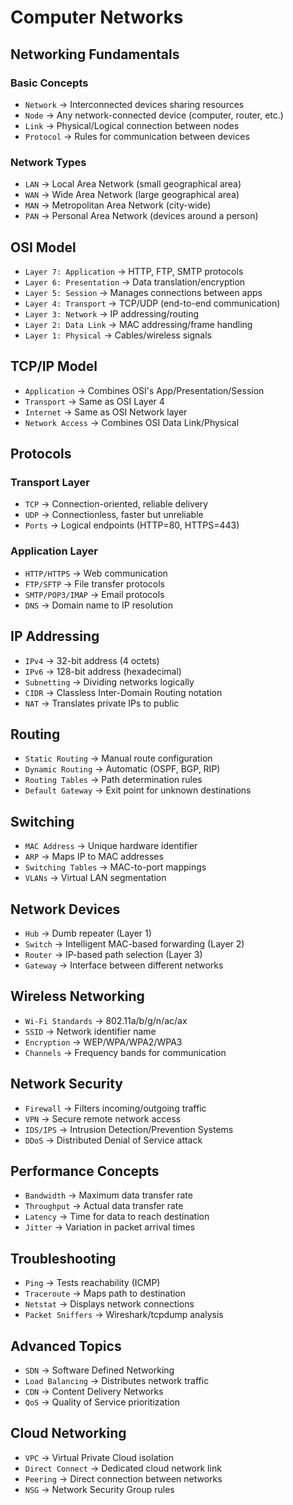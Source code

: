 # Computer Networks

## Networking Fundamentals
### Basic Concepts
- `Network` → Interconnected devices sharing resources  
- `Node` → Any network-connected device (computer, router, etc.)  
- `Link` → Physical/Logical connection between nodes  
- `Protocol` → Rules for communication between devices  

### Network Types
- `LAN` → Local Area Network (small geographical area)  
- `WAN` → Wide Area Network (large geographical area)  
- `MAN` → Metropolitan Area Network (city-wide)  
- `PAN` → Personal Area Network (devices around a person)  

## OSI Model
- `Layer 7: Application` → HTTP, FTP, SMTP protocols  
- `Layer 6: Presentation` → Data translation/encryption  
- `Layer 5: Session` → Manages connections between apps  
- `Layer 4: Transport` → TCP/UDP (end-to-end communication)  
- `Layer 3: Network` → IP addressing/routing  
- `Layer 2: Data Link` → MAC addressing/frame handling  
- `Layer 1: Physical` → Cables/wireless signals  

## TCP/IP Model
- `Application` → Combines OSI's App/Presentation/Session  
- `Transport` → Same as OSI Layer 4  
- `Internet` → Same as OSI Network layer  
- `Network Access` → Combines OSI Data Link/Physical  

## Protocols
### Transport Layer
- `TCP` → Connection-oriented, reliable delivery  
- `UDP` → Connectionless, faster but unreliable  
- `Ports` → Logical endpoints (HTTP=80, HTTPS=443)  

### Application Layer
- `HTTP/HTTPS` → Web communication  
- `FTP/SFTP` → File transfer protocols  
- `SMTP/POP3/IMAP` → Email protocols  
- `DNS` → Domain name to IP resolution  

## IP Addressing
- `IPv4` → 32-bit address (4 octets)  
- `IPv6` → 128-bit address (hexadecimal)  
- `Subnetting` → Dividing networks logically  
- `CIDR` → Classless Inter-Domain Routing notation  
- `NAT` → Translates private IPs to public  

## Routing
- `Static Routing` → Manual route configuration  
- `Dynamic Routing` → Automatic (OSPF, BGP, RIP)  
- `Routing Tables` → Path determination rules  
- `Default Gateway` → Exit point for unknown destinations  

## Switching
- `MAC Address` → Unique hardware identifier  
- `ARP` → Maps IP to MAC addresses  
- `Switching Tables` → MAC-to-port mappings  
- `VLANs` → Virtual LAN segmentation  

## Network Devices
- `Hub` → Dumb repeater (Layer 1)  
- `Switch` → Intelligent MAC-based forwarding (Layer 2)  
- `Router` → IP-based path selection (Layer 3)  
- `Gateway` → Interface between different networks  

## Wireless Networking
- `Wi-Fi Standards` → 802.11a/b/g/n/ac/ax  
- `SSID` → Network identifier name  
- `Encryption` → WEP/WPA/WPA2/WPA3  
- `Channels` → Frequency bands for communication  

## Network Security
- `Firewall` → Filters incoming/outgoing traffic  
- `VPN` → Secure remote network access  
- `IDS/IPS` → Intrusion Detection/Prevention Systems  
- `DDoS` → Distributed Denial of Service attack  

## Performance Concepts
- `Bandwidth` → Maximum data transfer rate  
- `Throughput` → Actual data transfer rate  
- `Latency` → Time for data to reach destination  
- `Jitter` → Variation in packet arrival times  

## Troubleshooting
- `Ping` → Tests reachability (ICMP)  
- `Traceroute` → Maps path to destination  
- `Netstat` → Displays network connections  
- `Packet Sniffers` → Wireshark/tcpdump analysis  

## Advanced Topics
- `SDN` → Software Defined Networking  
- `Load Balancing` → Distributes network traffic  
- `CDN` → Content Delivery Networks  
- `QoS` → Quality of Service prioritization  

## Cloud Networking
- `VPC` → Virtual Private Cloud isolation  
- `Direct Connect` → Dedicated cloud network link  
- `Peering` → Direct connection between networks  
- `NSG` → Network Security Group rules  
